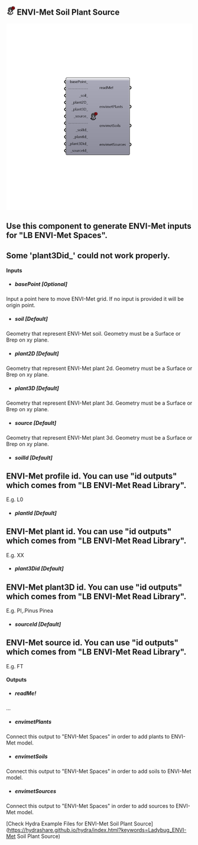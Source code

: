 ## ![](../../images/icons/ENVI-Met_Soil_Plant_Source.png) ENVI-Met Soil Plant Source

![](../../images/components/ENVI-Met_Soil_Plant_Source.png)

Use this component to generate ENVI-Met inputs for "LB ENVI-Met Spaces".
 -
 Some 'plant3Did_' could not work properly.
 -
 

#### Inputs
* ##### basePoint [Optional]
Input a point here to move ENVI-Met grid. If no input is provided it will be origin point.
* ##### soil [Default]
Geometry that represent ENVI-Met soil.  Geometry must be a Surface or Brep on xy plane.
* ##### plant2D [Default]
Geometry that represent ENVI-Met plant 2d.  Geometry must be a Surface or Brep on xy plane.
* ##### plant3D [Default]
Geometry that represent ENVI-Met plant 3d.  Geometry must be a Surface or Brep on xy plane.
* ##### source [Default]
Geometry that represent ENVI-Met plant 3d.  Geometry must be a Surface or Brep on xy plane.
* ##### soilId [Default]
ENVI-Met profile id. You can use "id outputs" which comes from "LB ENVI-Met Read Library".
 -
 E.g. L0
* ##### plantId [Default]
ENVI-Met plant id. You can use "id outputs" which comes from "LB ENVI-Met Read Library".
 -
 E.g. XX
* ##### plant3Did [Default]
ENVI-Met plant3D id. You can use "id outputs" which comes from "LB ENVI-Met Read Library".
 -
 E.g. PI,.Pinus Pinea
* ##### sourceId [Default]
ENVI-Met source id. You can use "id outputs" which comes from "LB ENVI-Met Read Library".
 -
 E.g. FT

#### Outputs
* ##### readMe!
...
* ##### envimetPlants
Connect this output to "ENVI-Met Spaces" in order to add plants to ENVI-Met model.
* ##### envimetSoils
Connect this output to "ENVI-Met Spaces" in order to add soils to ENVI-Met model.
* ##### envimetSources
Connect this output to "ENVI-Met Spaces" in order to add sources to ENVI-Met model.


[Check Hydra Example Files for ENVI-Met Soil Plant Source](https://hydrashare.github.io/hydra/index.html?keywords=Ladybug_ENVI-Met Soil Plant Source)
